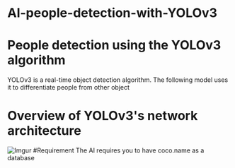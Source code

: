 # AI-people-detection-with-YOLOv3
# People detection using the YOLOv3 algorithm
YOLOv3 is a real-time object detection algorithm. The following model uses it to differentiate people from other object
# Overview of YOLOv3's network architecture
![Imgur](assets/yolo-architecture.png)
#Requirement
The AI requires you to have coco.name as a database 
